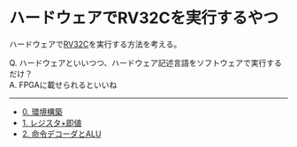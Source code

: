 ハードウェアでRV32Cを実行するやつ
=================================

ハードウェアで[RV32C](https://mikecat.github.io/asm15/rvasm.html)を実行する方法を考える。

Q. ハードウェアといいつつ、ハードウェア記述言語をソフトウェアで実行するだけ？  
A. FPGAに載せられるといいね

---

* [0. 環境構築](00_setup/)
* [1. レジスタ+即値](01_add/)
* [2. 命令デコーダとALU](02_alu/)
